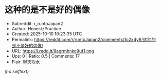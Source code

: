 # 这种的是不是好的偶像

- Subreddit: r_runtoJapan2
- Author: HonestzPractice
- Created: 2025-10-10 10:23:35 UTC
- Permalink: https://reddit.com/r/runtoJapan2/comments/1o2x4y9/这种的是不是好的偶像/
- URL: https://i.redd.it/9agrmhnkg9uf1.png
- Ups: 0 | Ratio: 0.5 | Comments: 17
- Flair: 聊天吹水

_(no selftext)_

